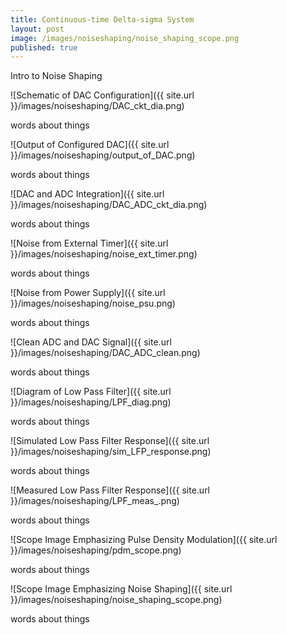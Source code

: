 ```yaml
---
title: Continuous-time Delta-sigma System
layout: post
image: /images/noiseshaping/noise_shaping_scope.png
published: true
---
```


Intro to Noise Shaping

<!-- more -->

![Schematic of DAC Configuration]({{ site.url }}/images/noiseshaping/DAC_ckt_dia.png)

words about things

![Output of Configured DAC]({{ site.url }}/images/noiseshaping/output_of_DAC.png)

words about things

![DAC and ADC Integration]({{ site.url }}/images/noiseshaping/DAC_ADC_ckt_dia.png)

words about things

![Noise from External Timer]({{ site.url }}/images/noiseshaping/noise_ext_timer.png)

words about things

![Noise from Power Supply]({{ site.url }}/images/noiseshaping/noise_psu.png)

words about things

![Clean ADC and DAC Signal]({{ site.url }}/images/noiseshaping/DAC_ADC_clean.png)

words about things

![Diagram of Low Pass Filter]({{ site.url }}/images/noiseshaping/LPF_diag.png)

words about things

![Simulated Low Pass Filter Response]({{ site.url }}/images/noiseshaping/sim_LFP_response.png)

words about things

![Measured Low Pass Filter Response]({{ site.url }}/images/noiseshaping/LPF_meas_.png)

words about things

![Scope Image Emphasizing Pulse Density Modulation]({{ site.url }}/images/noiseshaping/pdm_scope.png)

words about things

![Scope Image Emphasizing Noise Shaping]({{ site.url }}/images/noiseshaping/noise_shaping_scope.png)

words about things
